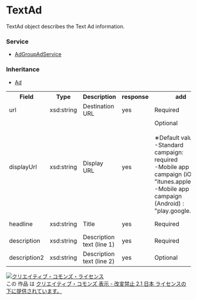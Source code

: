 # TextAd
TextAd object describes the Text Ad information.
### Service
+ [AdGroupAdService](../services/AdGroupAdService.md)

### Inheritance
+ [Ad](./Ad.md)

<table>
 <tr>
  <th>Field</th>
  <th>Type</th>
  <th>Description</th>
  <th>response</th>
  <th>add</th>
  <th>set</th>
  <th>remove</th>
 </tr>
 <tr>
  <td>url</td>
  <td>xsd:string</td>
  <td>Destination URL</td>
  <td>yes</td>
  <td>Required</td>
  <td>Optional<br>Updatable</td>
  <td>Ignore</td>
 </tr>
 <tr>
  <tr>
  <td>displayUrl</td>
  <td>xsd:string</td>
  <td>Display URL</td>
  <td>yes</td>
  <td>Optional<br>
  <br>
  &lowast;Default value<br>
  -Standard campaign:<br>required<br>
  -Mobile app campaign (iOS) :<br>"itunes.apple.com"<br>
  -Mobile app campaign (Android) :<br>"play.google.com"
</td>
  <td>Optional<br>Updatable<br>
  <br>
  &lowast;Input allowed<br>
  -Mobile app campaign (iOS) :<br>Available only for "itunes.apple.com"<br>
  -Mobile app campaign (Android) :<br>Available only for "play.google.com"
  </td>
  <td>Ignore</td>
 </tr>
 <tr>
  <tr>
  <td>headline</td>
  <td>xsd:string</td>
  <td>Title</td>
  <td>yes</td>
  <td>Required</td>
  <td>Optional<br>Updatable</td>
  <td>Ignore</td>
 </tr>
 <tr>
  <tr>
  <td>description</td>
  <td>xsd:string</td>
  <td>Description text (line 1)</td>
  <td>yes</td>
  <td>Required</td>
  <td>Optional<br>Updatable</td>
  <td>Ignore</td>
 </tr>
 <tr>
  <tr>
  <td>description2</td>
  <td>xsd:string</td>
  <td>Description text (line 2)</td>
  <td>yes</td>
  <td>Optional</td>
  <td>Optional<br>Updatable</td>
  <td>Ignore</td>
 </tr>
 </table>  

<a rel="license" href="http://creativecommons.org/licenses/by-nd/2.1/jp/"><img alt="クリエイティブ・コモンズ・ライセンス" style="border-width:0" src="https://i.creativecommons.org/l/by-nd/2.1/jp/88x31.png" /></a><br />この 作品 は <a rel="license" href="http://creativecommons.org/licenses/by-nd/2.1/jp/">クリエイティブ・コモンズ 表示 - 改変禁止 2.1 日本 ライセンスの下に提供されています。</a>
